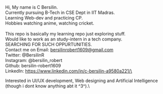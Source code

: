 Hi, My name is C Bersilin.\
Currently pursuing B-Tech in CSE Dept in IIT Madras.\
Learning Web-dev and practicing CP.\
Hobbies watching anime, watching cricket.\
\
This repo is basically my learning repo just exploring stuff. \
Would like to work as an study-intern in a tech company.\
SEARCHING FOR SUCH OPPURTUNITIES.\
Contact me on   Email:      bersilinrobert1609@gmail.com\
                Twitter:    @BersilinR\
                Instagram:  @bersilin_robert\
                Github:     bersilin-robert1609\
                LinkedIn:   https://www.linkedin.com/in/c-bersilin-a9580a221/\

Interested in UI/UX development, Web designing and Artificial Intelligence (though i dont know anything abt it ^3^).\
